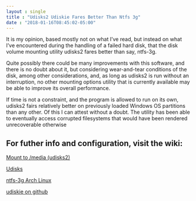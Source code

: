 ```yaml
---
layout : single
title : "Udisks2 Udiskie Fares Better Than Ntfs 3g"
date : "2018-01-16T08:45:02-05:00"
---
```


It is my opinion, based mostly not on what I’ve read, but instead on what I’ve encountered during the handling of a failed hard disk, that the disk volume mounting utility udisks2 fares better than say, ntfs-3g.

Quite possibly there could be many improvements with this software, and there is no doubt about it, but considering wear-and-tear conditions of the disk, among other considerations, and, as long as udisks2 is run without an interruption, no other mounting options utility that is currently available may be able to improve its overall performance.

If time is not a constraint, and the program is allowed to run on its own, udisks2 fairs relatively better on previously loaded Windows OS partitions than any other. Of this I can attest without a doubt. The utility has been able to eventually access corrupted filesystems that would have been rendered unrecoverable otherwise

## For futher info and configuration, visit the wiki:


<p><a href="https://wiki.archlinux.org/index.php/Udisks#Mount_to_.2Fmedia_.28udisks2.29" target="_blank">Mount to /media (udisks2)</a></p>

<p><a href="https://wiki.archlinux.org/index.php/Udisks" target="_blank">Udisks</a></p>

<p><a href="https://wiki.archlinux.org/index.php/NTFS-3G" target="_blank">ntfs-3g Arch Linux</a></p>

<p><a href="https://github.com/coldfix/udiskie/wiki/Usage" target="_blank">udiskie on github</a></p>
